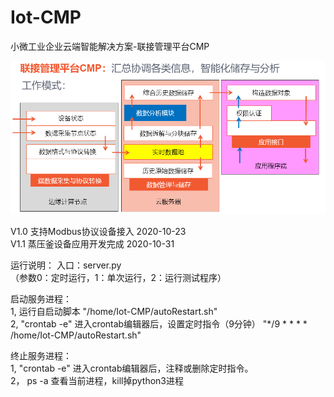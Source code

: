 # Iot-CMP
小微工业企业云端智能解决方案-联接管理平台CMP

![avatar](doc/CMP.png)

V1.0 支持Modbus协议设备接入 2020-10-23  
V1.1 蒸压釜设备应用开发完成 2020-10-31

运行说明：
入口：server.py   
（参数0：定时运行，1：单次运行，2：运行测试程序）

启动服务进程：  
1, 运行自启动脚本 "/home/Iot-CMP/autoRestart.sh"  
2, "crontab -e" 进入crontab编辑器后，设置定时指令（9分钟）
"*/9 * * * * /home/Iot-CMP/autoRestart.sh"


终止服务进程：  
1, "crontab -e" 进入crontab编辑器后，注释或删除定时指令。  
2， ps -a 查看当前进程，kill掉python3进程

